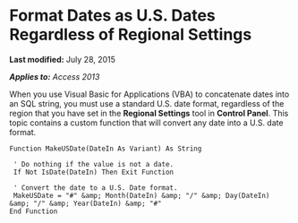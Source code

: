 
# Format Dates as U.S. Dates Regardless of Regional Settings

 **Last modified:** July 28, 2015

 _**Applies to:** Access 2013_

When you use Visual Basic for Applications (VBA) to concatenate dates into an SQL string, you must use a standard U.S. date format, regardless of the region that you have set in the  **Regional Settings** tool in **Control Panel**. This topic contains a custom function that will convert any date into a U.S. date format.




```
Function MakeUSDate(DateIn As Variant) As String 
 
 ' Do nothing if the value is not a date. 
 If Not IsDate(DateIn) Then Exit Function 
 
 ' Convert the date to a U.S. Date format. 
 MakeUSDate = "#" &amp; Month(DateIn) &amp; "/" &amp; Day(DateIn) &amp; "/" &amp; Year(DateIn) &amp; "#" 
End Function
```

